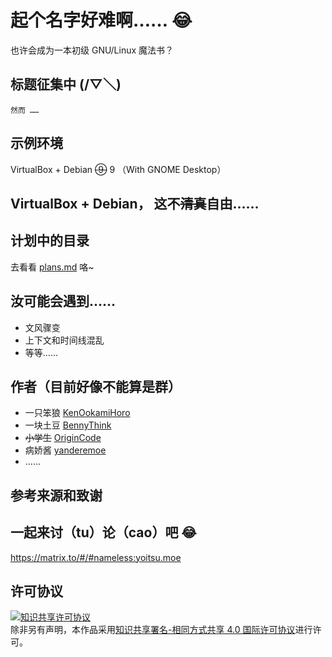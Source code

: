 # 起个名字好难啊…… 😂

也许会成为一本初级 GNU/Linux 魔法书？

## 标题征集中 (/▽＼)

    然而 ……

## 示例环境

VirtualBox + Debian <s>⑨</s> 9 （With GNOME Desktop）

## VirtualBox + Debian， 这不<del>清真</del>自由……

## 计划中的目录

去看看 [plans.md](plans.md) 咯~

## 汝可能会遇到……

* 文风骤变
* 上下文和时间线混乱
* 等等……

## 作者（目前好像不能算是群）

* 一只笨狼 [KenOokamiHoro](https://github.com/KenOokamiHoro)
* 一块土豆 [BennyThink](https://github.com/BennyThink)
* <del>小学生</del> [OriginCode](https://github.com/OriginCode)
* 病娇酱 [yanderemoe](https://github.com/yanderemoe)
* ……

## 参考来源和致谢


## 一起来讨（tu）论（cao）吧 😂

https://matrix.to/#/#nameless:yoitsu.moe

## 许可协议

<a rel="license" href="http://creativecommons.org/licenses/by-sa/4.0/"><img alt="知识共享许可协议" style="border-width:0" src="https://i.creativecommons.org/l/by-sa/4.0/80x15.png" /></a><br />除非另有声明，本作品采用<a rel="license" href="http://creativecommons.org/licenses/by-sa/4.0/">知识共享署名-相同方式共享 4.0 国际许可协议</a>进行许可。


